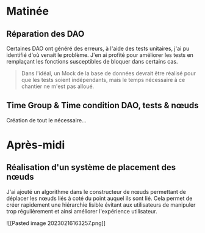 # Matinée

## Réparation des DAO

Certaines DAO ont généré des erreurs, à l'aide des tests unitaires, j'ai pu identifié d'où venait le problème. J'en ai profité pour améliorer les tests en remplaçant les fonctions susceptibles de bloquer dans certains cas.

> Dans l'idéal, un Mock de la base de données devrait être réalisé pour que les tests soient indépendants, mais le temps nécessaire à ce chantier ne m'est pas alloué.

## Time Group & Time condition DAO, tests & nœuds

Création de tout le nécessaire…

# Après-midi

## Réalisation d'un système de placement des nœuds

J'ai ajouté un algorithme dans le constructeur de nœuds permettant de déplacer les nœuds liés à coté du point auquel ils sont lié. Cela permet de créer rapidement une hiérarchie lisible évitant aux utilisateurs de manipuler trop régulièrement et ainsi améliorer l'expérience utilisateur.

![[Pasted image 20230216163257.png]]

